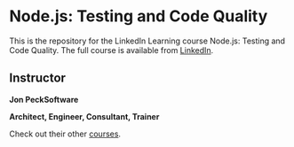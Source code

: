 # Node.js: Testing and Code Quality
This is the repository for the LinkedIn Learning course Node.js: Testing and Code Quality. The full course is available from [LinkedIn].

## Instructor
**Jon PeckSoftware**

__Architect, Engineer, Consultant, Trainer__

Check out their other [courses](https://www.linkedin.com/learning/instructors/jon-peck).

[LinkedIn]: https://www.linkedin.com/learning/node-js-testing-and-code-quality-14003857/preparing-for-node-js-development?autoSkip=true&autoplay=true&contextUrn=urn%3Ali%3AlyndaLearningPath%3A5ade1c55498e39379949fb9c&resume=false
